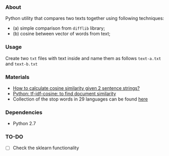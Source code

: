 ### About

Python utility that compares two texts together using following techniques:

* (a) simple comparison from ```difflib``` library;
* (b) cosine between vector of words from text;

### Usage

Create two ```txt``` files with text inside and name them as follows ```text-a.txt``` and ```text-b.txt```

### Materials

* [How to calculate cosine similarity given 2 sentence strings?](http://stackoverflow.com/questions/15173225/how-to-calculate-cosine-similarity-given-2-sentence-strings-python)
* [Python: tf-idf-cosine: to find document similarity](http://stackoverflow.com/questions/12118720/python-tf-idf-cosine-to-find-document-similarity/18914884#18914884)
* Collection of the stop words in 29 languages can be found [here](https://code.google.com/p/stop-words/)

### Dependencies

* Python 2.7

### TO-DO

* [ ] Check the sklearn functionality

